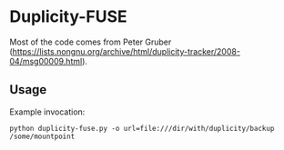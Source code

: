 # Duplicity-FUSE

Most of the code comes from Peter Gruber (https://lists.nongnu.org/archive/html/duplicity-tracker/2008-04/msg00009.html).

Usage
-----
Example invocation:

```
python duplicity-fuse.py -o url=file:///dir/with/duplicity/backup /some/mountpoint
```

